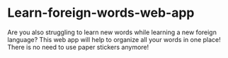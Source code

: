 # Learn-foreign-words-web-app
Are you also struggling to learn new words while learning a new foreign language? This web app will help to organize all your words in one place! There is no need to use paper stickers anymore!
